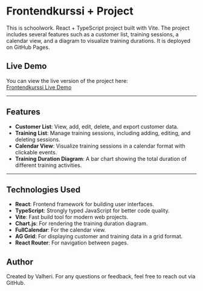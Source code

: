 # Frontendkurssi + Project

This is schoolwork. React + TypeScript project built with Vite. The project includes several features such as a customer list, training sessions, a calendar view, and a diagram to visualize training durations. It is deployed on GitHub Pages.

## Live Demo
You can view the live version of the project here:  
[Frontendkurssi Live Demo](https://valheri.github.io/frontendkurssi/)

---

## Features
- **Customer List**: View, add, edit, delete, and export customer data.
- **Training List**: Manage training sessions, including adding, editing, and deleting sessions.
- **Calendar View**: Visualize training sessions in a calendar format with clickable events.
- **Training Duration Diagram**: A bar chart showing the total duration of different training activities.

---

## Technologies Used
- **React**: Frontend framework for building user interfaces.
- **TypeScript**: Strongly typed JavaScript for better code quality.
- **Vite**: Fast build tool for modern web projects.
- **Chart.js**: For rendering the training duration diagram.
- **FullCalendar**: For the calendar view.
- **AG Grid**: For displaying customer and training data in a grid format.
- **React Router**: For navigation between pages.


## Author
Created by Valheri.
For any questions or feedback, feel free to reach out via GitHub.

